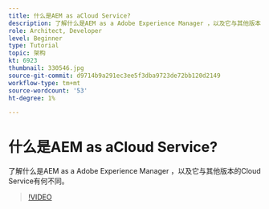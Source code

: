 ```yaml
---
title: 什么是AEM as aCloud Service?
description: 了解什么是AEM as a Adobe Experience Manager ，以及它与其他版本的Cloud Service有何不同。
role: Architect, Developer
level: Beginner
type: Tutorial
topic: 架构
kt: 6923
thumbnail: 330546.jpg
source-git-commit: d9714b9a291ec3ee5f3dba9723de72bb120d2149
workflow-type: tm+mt
source-wordcount: '53'
ht-degree: 1%

---
```



# 什么是AEM as aCloud Service?

了解什么是AEM as a Adobe Experience Manager ，以及它与其他版本的Cloud Service有何不同。

>[!VIDEO](https://video.tv.adobe.com/v/330546/?quality=12&learn=on)